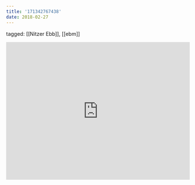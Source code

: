 ```yaml
---
title: '171342767438'
date: 2018-02-27
---
```

tagged: [[Nitzer Ebb]], [[ebm]]
<iframe allow="accelerometer; autoplay; clipboard-write; encrypted-media; gyroscope; picture-in-picture" allowfullscreen="" frameborder="0" height="375" id="youtube_iframe" src="https://www.youtube.com/embed/627XGCfxwfM?feature=oembed&amp;enablejsapi=1&amp;origin=https://safe.txmblr.com&amp;wmode=opaque" width="500"></iframe>